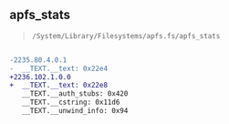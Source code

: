 ## apfs_stats

> `/System/Library/Filesystems/apfs.fs/apfs_stats`

```diff

-2235.80.4.0.1
-  __TEXT.__text: 0x22e4
+2236.102.1.0.0
+  __TEXT.__text: 0x22e8
   __TEXT.__auth_stubs: 0x420
   __TEXT.__cstring: 0x11d6
   __TEXT.__unwind_info: 0x94

```
